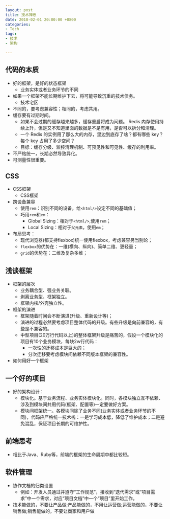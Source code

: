 ```yaml
---
layout: post
title: 技术禅思
date: 2018-02-01 20:00:00 +0800
categories:
- Tech
tags:
- 技术
- 架构

---
```


## 代码的本质

- 好的框架，是好的状态框架
	- 业务实体或者业务环节的不同
- 如果一个框架不能长期维护下去，将可能导致沉重的技术债务。
	- 技术宅区
- 不同的，要考虑兼容性；相同的，考虑共用。
- 缓存要有过期时间。
	- 如果不会过期的缓存越来越多，缓存重启将成为问题。 Redis 内存使用持续上升，但是又不知道里面的数据是不是有用，是否可以拆分和清理。
	- 一个 Redis 的实例用了那么大的内存，里边到底存了啥？都有哪些 key？每个 key 占用了多少空间？
	- 目标：缓存分级、监控清理机制、可预见性和可见性、缓存的利用率。
- 不严格统一，长期必然导致异化。
- 可测量性很重要。




## CSS

- CSS框架
	- CSS框架
- 跨设备兼容
	- 使用`rem`：识别不同的设备，给`<html/>`设定不同的基础值；
	- 巧用`rem`和`em`：
		- Global Sizing：相对于`<html/>`,使用`rem`；
		- Local Sizing：相对于`父元素`，使用`em`；
- 布局思考：
	- 现代浏览器(都支持flexbox)统一使用flexbox，考虑兼容另当别论；
	- `flexbox`的优势在：一维(横向、纵向)、简单二维、更轻量；
	- `grid`的优势在：二维及复杂多维；

	
	
## 浅谈框架

- 框架的层次
	- 业务耦合型、强业务关联。
	- 剥离业务型、框架独立。
	- 框架内核/外壳独立性。
- 框架的演进
	- 框架随着时间会不断演进(升级、重新设计等)；
	- 演进的过程必然要考虑项目整体代码的升级。有些升级是向前兼容的，有些是不兼容的。
	- 中型项目(20万行代码以上)的整体框架升级是痛苦的，假设一个模块化的项目有10个业务模块，每块2w行代码：
		- 一次性的迁移成本是巨大的；
		- 分次迁移要考虑模块间依赖不同版本框架的兼容性。
- 如何用好一个框架


## 一个好的项目

- 好的架构设计：
	- 模块化。基于业务流程、业务实体模块化。同时，各模块独立互不依赖、涉及到模块间共用代码(框架、配置等)一定要做好方案。
	- 模块间框架统一。各模块间除了业务不同(业务实体或者业务环节的不同)，代码应严格统一技术栈：一是学习成本低，降低了维护成本；二是避免混乱，保证项目长期的可维护性。


## 前端思考

- 相比于Java、Ruby等，前端的框架的生命周期中都比较短。

## 软件管理

- 协作文档的归类设置
	- 例如：开发人员通过并遵守“工作规范”，接收到“迭代需求”或“项目需求”中一个需求，对应“项目文档”中一个“项目”里开始工作。
- 技术能做的，不要让产品做;产品能做的，不用让运营做;运营能做的，不要让销售做;销售能做的，不要让商家和用户做